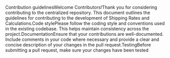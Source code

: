 Contribution guidelinesWelcome Contributors!Thank you for considering contributing to the centralized repository. This document outlines the guidelines for contributing to the development of Shipping Rates and Calculations.Code stylePlease follow the coding style and conventions used in the existing codebase. This helps maintain consistency across the project.DocumentationEnsure that your contributions are well-documented. Include comments in your code where necessary and provide a clear and concise description of your changes in the pull request.TestingBefore submitting a pull request, make sure your changes have been tested
